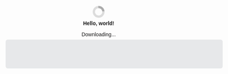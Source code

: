<!doctype html>
<html lang="en-us">

<head>
  <meta charset="utf-8">
  <meta http-equiv="Content-Type" content="text/html; charset=utf-8">
  <meta name="viewport" content="width=device-width, initial-scale=1.0">

  <title>Hello, world!</title>
  <style>
    body {
      font-family: arial;
    }

    .emscripten {
      padding: 0;
      padding-right: 0;
      margin-left: auto;
      margin-right: auto;
      display: block;
      overflow: hidden;
      border-radius: 6px;
    }

    textarea.emscripten {
      resize: none;
      margin: 6px auto;
      border: 0px none;
      padding: 6px;
      font-family: monospace;
      font-stretch: condensed;
      font-size: small;
      width: 588px;
      /* 600px - borders */
      border-radius: 6px;
      background: #e7e8ea
    }

    div.emscripten {
      text-align: center;
    }

    /* div.emscripten_border { border: 1px solid black; } */
    /* the canvas *must not* have any border or padding, or mouse coords will be wrong */
    canvas.emscripten {
      display: none;
      border: 0px none;
      background-color: #00000000;
      width: 600px;
      height: 600px;

      image-rendering: optimizeSpeed;
      image-rendering: -moz-crisp-edges;
      image-rendering: -o-crisp-edges;
      image-rendering: -webkit-optimize-contrast;
      image-rendering: optimize-contrast;
      image-rendering: crisp-edges;
      image-rendering: pixelated;
      -ms-interpolation-mode: nearest-neighbor;
    }

    progress {
      margin: 0px auto;
      border: 0px none;
      border-radius: 25px;
      height: 6px;
      width: 120px;
      background-color: rgb(220, 220, 220);
      color: #aaa;
    }

    progress::-webkit-progress-bar {
      border-radius: 35px;
      background-color: rgb(220, 220, 220);
      width: 100%;
    }

    progress::-webkit-progress-value {
      border-radius: 35px;
      background-color: #aaa !important;
    }

    progress::-moz-progress-bar {
      border-radius: 25px;
      background-color: #aaa !important;
    }

    .spinner {
      height: 20px;
      width: 20px;
      margin: 0px auto;
      -webkit-animation: rotation .6s linear infinite;
      -moz-animation: rotation .6s linear infinite;
      -o-animation: rotation .6s linear infinite;
      animation: rotation 0.6s linear infinite;
      border-left: 6px solid rgb(220, 220, 220);
      border-right: 6px solid rgb(220, 220, 220);
      border-bottom: 6px solid rgb(220, 220, 220);
      border-top: 6px solid #aaa;
      border-radius: 100%;
      background-color: rgba(255, 255, 255, 0);
    }

    @-webkit-keyframes rotation {
      from {
        -webkit-transform: rotate(0deg);
      }

      to {
        -webkit-transform: rotate(360deg);
      }
    }

    @-moz-keyframes rotation {
      from {
        -moz-transform: rotate(0deg);
      }

      to {
        -moz-transform: rotate(360deg);
      }
    }

    @-o-keyframes rotation {
      from {
        -o-transform: rotate(0deg);
      }

      to {
        -o-transform: rotate(360deg);
      }
    }

    @keyframes rotation {
      from {
        transform: rotate(0deg);
      }

      to {
        transform: rotate(360deg);
      }
    }
  </style>
</head>

<body>
  <figure style="overflow:visible;" id="spinner">
    <div class="spinner"></div>
    <center style="margin-top:0.5em"><strong>Hello, world!</strong></center>
  </figure>
  <div class="emscripten" id="status">Downloading...</div>
  <div class="emscripten">
    <progress value="50" max="100" id="progress" hidden=1></progress>
  </div>
  <div class="emscripten">
    <canvas class="emscripten" id="canvas" oncontextmenu="event.preventDefault()"></canvas>
  </div>
  <textarea class="emscripten" id="output" rows="6"></textarea>

  <script type='text/javascript'>
    function isMobile() {
      return (/Mobi/i.test(navigator.userAgent) || /Android/i.test(navigator.userAgent));
    }

    var canvas = document.getElementById('canvas');

    function addErrorMessage(msg) {
      document.getElementById('output').innerHTML += ('<br><font color="red">' + msg + '</font>');
    }

    // Setup fullscreen API functions for cross-browser support
    canvas.requestFullscreen = canvas.webkitRequestFullscreen || canvas.mozRequestFullScreen || canvas.msRequestFullscreen;
    if (!canvas.requestFullscreen) addErrorMessage('Error: Full screen mode not available');

    function toggleFullscreen() {
      if (!document.fullscreenElement) {
        canvas.focus();
        canvas.requestFullscreen();
      } else {
        if (document.exitFullscreen) {
          document.exitFullscreen();
        }
      }
    }

    var statusElement = document.getElementById('status');
    var progressElement = document.getElementById('progress');
    var spinnerElement = document.getElementById('spinner');

    var Module = {
      preRun: [],
      postRun: [],
      print: (function () {
        var element = document.getElementById('output');
        if (element) element.value = ''; // clear browser cache
        return function (text) {
          if (arguments.length > 1) text = Array.prototype.slice.call(arguments).join(' ');
          console.log(text);
          if (element) {
            element.value += text + "\n";
            element.scrollTop = element.scrollHeight; // focus on bottom
          }
        };
      })(),
      printErr: function (text) {
        if (arguments.length > 1) text = Array.prototype.slice.call(arguments).join(' ');
        console.error(text);
      },
      canvas: (function () {
        var canvas = document.getElementById('canvas');

        canvas.addEventListener("webglcontextlost", function (e) { alert('WebGL context lost. You will need to reload the page.'); e.preventDefault(); }, false);

        return canvas;
      })(),
      setStatus: function (text) {
        if (!Module.setStatus.last) Module.setStatus.last = { time: Date.now(), text: '' };
        if (text === Module.setStatus.last.text) return;
        var m = text.match(/([^(]+)\((\d+(\.\d+)?)\/(\d+)\)/);
        var now = Date.now();
        if (m && now - Module.setStatus.last.time < 30) return; // if this is a progress update, skip it if too soon
        Module.setStatus.last.time = now;
        Module.setStatus.last.text = text;
        if (m) {
          text = m[1];
          progressElement.value = parseInt(m[2]) * 100;
          progressElement.max = parseInt(m[4]) * 100;
          progressElement.hidden = false;
          spinnerElement.hidden = false;
        } else {
          progressElement.value = null;
          progressElement.max = null;
          progressElement.hidden = true;
          canvas.style.display = "block";
          if (!text) {
            spinnerElement.hidden = true;
            canvas.style.backgroundColor = "#00000000";
          }
        }
        statusElement.innerHTML = text;
      },
      totalDependencies: 0,
      monitorRunDependencies: function (left) {
        this.totalDependencies = Math.max(this.totalDependencies, left);
        Module.setStatus(left ? 'Preparing... (' + (this.totalDependencies - left) + '/' + this.totalDependencies + ')' : 'All downloads complete.');
      }
    };
    Module.setStatus('Downloading...');
    window.onerror = function () {
      addErrorMessage('Exception thrown. See JavaScript console.');
      Module.setStatus('Exception thrown, see JavaScript console');
      progressElement.hidden = true;
      spinnerElement.style.display = 'none';
      Module.setStatus = function (text) {
        if (text) Module.printErr('[post-exception status] ' + text);
      };
    };
  </script>
  <script async type="text/javascript" src="snake.js.js"></script>
</body>

</html>
